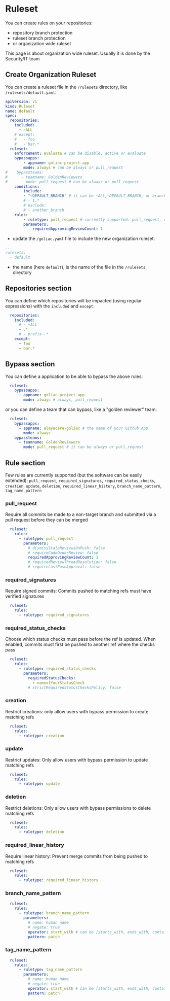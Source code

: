# Ruleset

You can create rules on your repositories:
- repository branch protection
- ruleset branch protection
- or organization wide ruleset

This page is about organization wide ruleset. Usually it is done by the Security/IT team

## Create Organization Ruleset

You can create a ruleset file in the `/rulesets` directory, like `/rulesets/default.yaml`:

```yaml
apiVersion: v1
kind: Ruleset
name: default
spec:
  repositories:
    included:
      - ~ALL
    # except:
    #   - foo
    #   - bar.*
  ruleset:
    enforcement: evaluate # can be disable, active or evaluate
    bypassapps:
        - appname: goliac-project-app
        mode: always # can be always or pull_request
#    bypassteams:
#      - teamname: GoldenReviewers
#        mode: pull_request # can be always or pull_request
    conditions:
        include: 
        - "~DEFAULT_BRANCH" # it can be ~ALL,~DEFAULT_BRANCH, or branch name
        # - 1.*
        # exclude:
        # - another_branch
    rules:
        - ruletype: pull_request # currently supported: pull_request, required_signatures,required_status_checks, creation, update, deletion, non_fast_forward, required_linear_history
        parameters:
            requiredApprovingReviewCount: 1
```


- update the `/goliac.yaml` file to include the new organization ruleset:

```yaml
...
rulesets:
  - default
```

- the name (here `default`), is the name of the file in the `/rulesets` directory

## Repositories section

You can define which repositories will be impacted (using regular expressions) with the `included` and `except`:

```yaml
  repositories:
    included:
      # - ~ALL
      - .*
      # - prefix-.*
    except:
      - foo
      - bar.*
```

## Bypass section

You can define a application to be able to bypass the above rules:

```yaml
  ruleset:
    bypassapps:
      - appname: goliac-project-app
        mode: always # always, pull_request
```

or you can define a team that can bypass, like a "golden reviewer" team:

```yaml
  ruleset:
    bypassapps:
      - appname: alayacare-goliac # the name of your Github App
        mode: always
    bypassteams:
      - teamname: GoldenReviewers
        mode: pull_request # it can be always or pull_request
```

## Rule section

Few rules are currently supported (but the software can be easily extended): `pull_request`, `required_signatures`, `required_status_checks`, `creation`, `update`, `deletion`, `required_linear_history`, `branch_name_pattern`, `tag_name_pattern`

### pull_request

Require all commits be made to a non-target branch and submitted via a pull request before they can be merged

```yaml
  ruleset:
    rules:
      - ruletype: pull_request
        parameters:
          # dismissStaleReviewsOnPush: false
          # requireCodeOwnerReview: false
          requiredApprovingReviewCount: 1
          # requiredReviewThreadResolution: false
          # requireLastPushApproval: false
```

### required_signatures

Require signed commits: Commits pushed to matching refs must have verified signatures

```yaml
  ruleset:
    rules:
      - ruletype: required_signatures
```

### required_status_checks

Choose which status checks must pass before the ref is updated. When enabled, commits must first be pushed to another ref where the checks pass

```yaml
  ruleset:
    rules:
      - ruletype: required_status_checks
        parameters:
          requiredStatusChecks:
            - nameofYourStatusCheck
          # strictRequiredStatusChecksPolicy: false
```

### creation

Restrict creations: only allow users with bypass permission to create matching refs

```yaml
  ruleset:
    rules:
      - ruletype: creation
```

### update

Restrict updates: Only allow users with bypass permission to update matching refs

```yaml
  ruleset:
    rules:
      - ruletype: update
```

### deletion

Restrict deletions: Only allow users with bypass permissions to delete matching refs

```yaml
  ruleset:
    rules:
      - ruletype: deletion
```

### required_linear_history

Require linear history: Prevent merge commits from being pushed to matching refs

```yaml
  ruleset:
    rules:
      - ruletype: required_linear_history
```

### branch_name_pattern

```yaml
  ruleset:
    rules:
      - ruletype: branch_name_pattern
        parameters:
          # name: human name 
          # negate: true
          operator: start_with # can be [starts_with, ends_with, contains, regex]
          pattern: patch
```

### tag_name_pattern

```yaml
  ruleset:
    rules:
      - ruletype: tag_name_pattern
        parameters:
          # name: human name 
          # negate: true
          operator: start_with # can be [starts_with, ends_with, contains, regex]
          pattern: patch
```